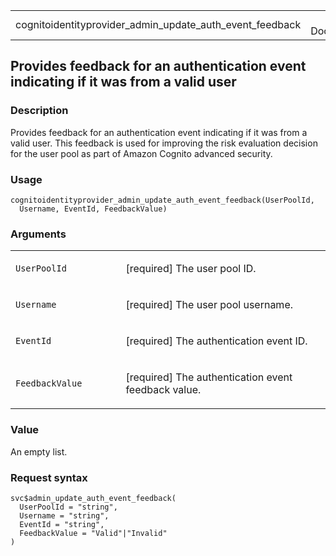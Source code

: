 <table style="width: 100%;">
<tbody>
<tr class="odd">
<td>cognitoidentityprovider_admin_update_auth_event_feedback</td>
<td style="text-align: right;">R Documentation</td>
</tr>
</tbody>
</table>

## Provides feedback for an authentication event indicating if it was from a valid user

### Description

Provides feedback for an authentication event indicating if it was from
a valid user. This feedback is used for improving the risk evaluation
decision for the user pool as part of Amazon Cognito advanced security.

### Usage

    cognitoidentityprovider_admin_update_auth_event_feedback(UserPoolId,
      Username, EventId, FeedbackValue)

### Arguments

<table>
<colgroup>
<col style="width: 35%" />
<col style="width: 65%" />
</colgroup>
<tbody>
<tr class="odd">
<td><code
id="cognitoidentityprovider_admin_update_auth_event_feedback_:_UserPoolId">UserPoolId</code></td>
<td><p>[required] The user pool ID.</p></td>
</tr>
<tr class="even">
<td><code
id="cognitoidentityprovider_admin_update_auth_event_feedback_:_Username">Username</code></td>
<td><p>[required] The user pool username.</p></td>
</tr>
<tr class="odd">
<td><code
id="cognitoidentityprovider_admin_update_auth_event_feedback_:_EventId">EventId</code></td>
<td><p>[required] The authentication event ID.</p></td>
</tr>
<tr class="even">
<td><code
id="cognitoidentityprovider_admin_update_auth_event_feedback_:_FeedbackValue">FeedbackValue</code></td>
<td><p>[required] The authentication event feedback value.</p></td>
</tr>
</tbody>
</table>

### Value

An empty list.

### Request syntax

    svc$admin_update_auth_event_feedback(
      UserPoolId = "string",
      Username = "string",
      EventId = "string",
      FeedbackValue = "Valid"|"Invalid"
    )
